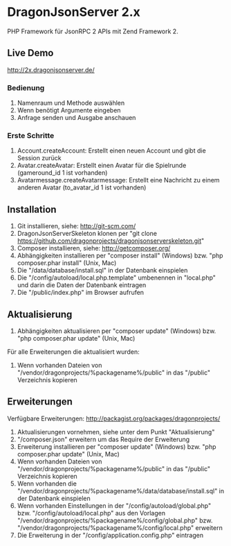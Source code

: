 DragonJsonServer 2.x
=================================

PHP Framework für JsonRPC 2 APIs mit Zend Framework 2.

## Live Demo
http://2x.dragonjsonserver.de/

### Bedienung
1. Namenraum und Methode auswählen
2. Wenn benötigt Argumente eingeben
3. Anfrage senden und Ausgabe anschauen

### Erste Schritte
1. Account.createAccount: Erstellt einen neuen Account und gibt die Session zurück
2. Avatar.createAvatar: Erstellt einen Avatar für die Spielrunde (gameround_id 1 ist vorhanden)
3. Avatarmessage.createAvatarmessage: Erstellt eine Nachricht zu einem anderen Avatar (to_avatar_id 1 ist vorhanden)

## Installation

1. Git installieren, siehe: http://git-scm.com/
2. DragonJsonServerSkeleton klonen per "git clone https://github.com/dragonprojects/dragonjsonserverskeleton.git"
3. Composer installieren, siehe: http://getcomposer.org/
4. Abhängigkeiten installieren per "composer install" (Windows) bzw. "php composer.phar install" (Unix, Mac)
5. Die "/data/database/install.sql" in der Datenbank einspielen
6. Die "/config/autoload/local.php.template" umbenennen in "local.php" und darin die Daten der Datenbank eintragen
7. Die "/public/index.php" im Browser aufrufen

## Aktualisierung

1. Abhängigkeiten aktualisieren per "composer update" (Windows) bzw. "php composer.phar update" (Unix, Mac) 

Für alle Erweiterungen die aktualisiert wurden:

1. Wenn vorhanden Dateien von "/vendor/dragonprojects/%packagename%/public" in das "/public" Verzeichnis kopieren

## Erweiterungen
Verfügbare Erweiterungen: http://packagist.org/packages/dragonprojects/

1. Aktualisierungen vornehmen, siehe unter dem Punkt "Aktualisierung"
2. "/composer.json" erweitern um das Require der Erweiterung
3. Erweiterung installieren per "composer update" (Windows) bzw. "php composer.phar update" (Unix, Mac)
4. Wenn vorhanden Dateien von "/vendor/dragonprojects/%packagename%/public" in das "/public" Verzeichnis kopieren
5. Wenn vorhanden die "/vendor/dragonprojects/%packagename%/data/database/install.sql" in der Datenbank einspielen
6. Wenn vorhanden Einstellungen in der "/config/autoload/global.php" bzw. "/config/autoload/local.php" aus den Vorlagen "/vendor/dragonprojects/%packagename%/config/global.php" bzw. "/vendor/dragonprojects/%packagename%/config/local.php" erweitern
7. Die Erweiterung in der "/config/application.config.php" eintragen
